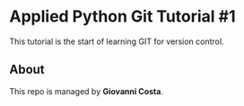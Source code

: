 # Applied Python Git Tutorial #1

This tutorial is the start of learning GIT for version control.

## About 

This repo is managed by **Giovanni Costa**.